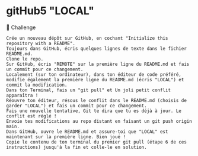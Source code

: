 # gitHub5 "LOCAL"

💪 Challenge

    Crée un nouveau dépôt sur GitHub, en cochant "Initialize this repository with a README".
    Toujours dans GitHub, écris quelques lignes de texte dans le fichier README.md.
    Clone le repo.
    Sur GitHub, écris "REMOTE" sur la première ligne du README.md et fais un commit pour ce changement.
    Localement (sur ton ordinateur), dans ton éditeur de code préféré, modifie également la première ligne du README.md (écris "LOCAL") et commit la modification.
    Dans ton Terminal, fais un "git pull" et Un joli petit conflit apparaîtra !
    Réouvre ton éditeur, résous le conflit dans le README.md (choisis de garder "LOCAL") et fais un commit pour ce changement.
    Fais une nouvelle tentative, Git te dira que tu es déjà à jour. Le conflit est réglé !
    Envoie tes modifications au repo distant en faisant un git push origin main.
    Dans GitHub, ouvre le README.md et assure-toi que "LOCAL" est maintenant sur la première ligne. Bien joué !
    Copie le contenu de ton terminal du premier git pull (étape 6 de ces instructions) jusqu'à la fin et colle-le en solution.
